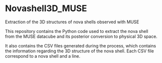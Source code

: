 # Novashell3D_MUSE
Extraction of the 3D structures of nova shells observed with MUSE

This repository contains the Python code used to extract the nova shell from the MUSE datacube and its posterior conversion to physical 3D space.

It also contains the CSV files generated during the process, which contains the information regarding the 3D structure of the nova shell. Each CSV file correspond to a nova shell and a line.
